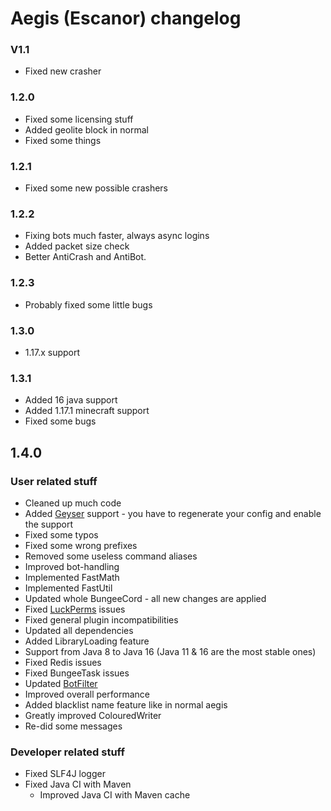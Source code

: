 # Aegis (Escanor) changelog

### V1.1
- Fixed new crasher

### 1.2.0
- Fixed some licensing stuff
- Added geolite block in normal
- Fixed some things

### 1.2.1
- Fixed some new possible crashers

### 1.2.2
- Fixing bots much faster, always async logins
- Added packet size check
- Better AntiCrash and AntiBot.

### 1.2.3
- Probably fixed some little bugs

### 1.3.0
- 1.17.x support

### 1.3.1
- Added 16 java support
- Added 1.17.1 minecraft support
- Fixed some bugs

## 1.4.0
### User related stuff
- Cleaned up much code
- Added [Geyser](https://geysermc.org/) support - you have to regenerate your config and enable the support
- Fixed some typos
- Fixed some wrong prefixes
- Removed some useless command aliases
- Improved bot-handling
- Implemented FastMath
- Implemented FastUtil
- Updated whole BungeeCord - all new changes are applied
- Fixed [LuckPerms](https://luckperms.net/) issues
- Fixed general plugin incompatibilities
- Updated all dependencies
- Added LibraryLoading feature
- Support from Java 8 to Java 16 (Java 11 & 16 are the most stable ones)
- Fixed Redis issues
- Fixed BungeeTask issues
- Updated [BotFilter](https://github.com/Leymooo/BungeeCord)
- Improved overall performance
- Added blacklist name feature like in normal aegis
- Greatly improved ColouredWriter
- Re-did some messages

### Developer related stuff
- Fixed SLF4J logger
- Fixed Java CI with Maven
    - Improved Java CI with Maven cache
